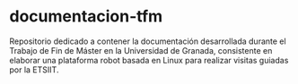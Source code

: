 # documentacion-tfm
Repositorio dedicado a contener la documentación desarrollada durante el Trabajo de Fin de Máster en la Universidad de Granada, consistente en elaborar una plataforma robot basada en Linux para realizar visitas guiadas por la ETSIIT.
